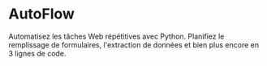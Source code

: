 # AutoFlow
Automatisez les tâches Web répétitives avec Python. Planifiez le remplissage de formulaires, l'extraction de données et bien plus encore en 3 lignes de code.
